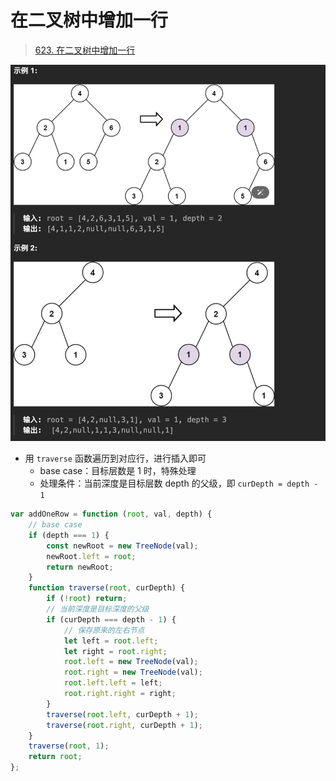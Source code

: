 
# 在二叉树中增加一行


> [623. 在二叉树中增加一行](https://leetcode.cn/problems/add-one-row-to-tree/)

![图片&文件](./files/20250118-1.png)

- 用 `traverse` 函数遍历到对应行，进行插入即可
	- base case：目标层数是 1 时，特殊处理
	- 处理条件：当前深度是目标层数 depth 的父级，即 `curDepth = depth - 1`

```javascript
var addOneRow = function (root, val, depth) {
    // base case
    if (depth === 1) {
        const newRoot = new TreeNode(val);
        newRoot.left = root;
        return newRoot;
    }
    function traverse(root, curDepth) {
        if (!root) return;
        // 当前深度是目标深度的父级
        if (curDepth === depth - 1) {
            // 保存原来的左右节点
            let left = root.left;
            let right = root.right;
            root.left = new TreeNode(val);
            root.right = new TreeNode(val);
            root.left.left = left;
            root.right.right = right;
        }
        traverse(root.left, curDepth + 1);
        traverse(root.right, curDepth + 1);
    }
    traverse(root, 1);
    return root;
};
```